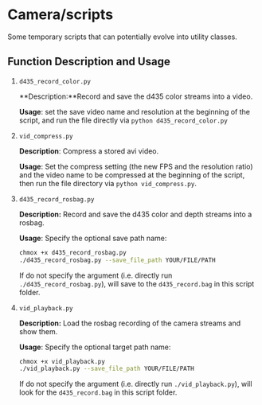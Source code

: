 # Camera/scripts

Some temporary scripts that can potentially evolve into utility classes.



## Function Description and Usage

1. ```d435_record_color.py```

   **Description:**Record and save the d435 color streams into a video. 

   **Usage**:  set the save video name and resolution at the beginning of the script, and run the file directly via ```python d435_record_color.py```

2. ```vid_compress.py```

   **Description**: Compress a stored avi video. 

   **Usage**: Set the compress setting (the new FPS and the resolution ratio) and the video name to be compressed at the beginning of the script, then run the file directory via ```python vid_compress.py```.
   
3. ```d435_record_rosbag.py```

   **Description:** Record and save the d435 color and depth streams into a rosbag. 

   **Usage**:  Specify the optional save path name:

   ```bash
   chmox +x d435_record_rosbag.py
   ./d435_record_rosbag.py --save_file_path YOUR/FILE/PATH
   ```

   If do not specify the argument (i.e. directly run ```./d435_record_rosbag.py```), will save to the ```d435_record.bag``` in this script folder.

4. ```vid_playback.py```

   **Description:** Load the rosbag recording of the camera streams and show them.

   **Usage**:  Specify the optional target path name:

   ```bash 
   chmox +x vid_playback.py
   ./vid_playback.py --save_file_path YOUR/FILE/PATH
   ```
   
   If do not specify the argument (i.e. directly run ```./vid_playback.py```), will look for the ```d435_record.bag``` in this script folder.





